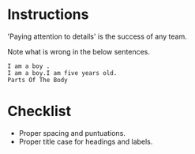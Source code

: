 # Instructions

'Paying attention to details' is the success of any team.

Note what is wrong in the below sentences.

```
I am a boy .
I am a boy.I am five years old.
Parts Of The Body
```


# Checklist

- Proper spacing and puntuations.
- Proper title case for headings and labels.
